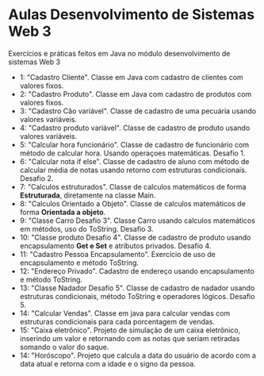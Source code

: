 # Aulas Desenvolvimento de Sistemas Web 3
Exercícios e práticas feitos em Java no módulo desenvolvimento de sistemas Web 3

* 1: "Cadastro Cliente". Classe em Java com cadastro de clientes com valores fixos.
* 2: "Cadastro Produto". Classe em Java com cadastro de produtos com valores fixos.
* 3: "Cadastro Cão variável". Classe de cadastro de uma pecuária usando valores variáveis.
* 4: "Cadastro produto variável". Classe de cadastro de produto usando valores variáveis.
* 5: "Calcular hora funcionário". Classe de cadastro de funcionário com método de calcular hora. Usando operaçoes matemáticas. Desafio 1.
* 6: "Calcular nota if else". Classe de cadastro de aluno com método de calcular média de notas usando retorno com estruturas condicionais. Desafio 2.
* 7: "Calculos estruturados". Classe de calculos matemáticos de forma **Estruturada**, diretamente na classe Main.
* 8: "Calculos Orientado a Objeto". Classe de calculos matemáticos de forma **Orientada a objeto**.
* 9: "Classe Carro Desafio 3". Classe Carro usando calculos matemáticos em métodos, uso do ToString. Desafio 3.
* 10: "Classe produto Desafio 4". Classe de cadastro de produto usando encapsulamento **Get e Set** e atributos privados. Desafio 4.
* 11: "Cadastro Pessoa Encapsulamento". Exercício de uso de encapsulamento e método ToString.
* 12: "Endereço Privado". Cadastro de endereço usando encapsulamento e método ToString.
* 13: "Classe Nadador Desafio 5". Classe de cadastro de nadador usando estruturas condicionais, método ToString e operadores lógicos. Desafio 5.
* 14: "Calcular Vendas". Classe em java para calcular vendas com estruturas condicionais para cada porcentagem de vendas.
* 15: "Caixa eletrônico". Projeto de simulação de um caixa eletrônico, inserindo um valor e retornando com as notas que seriam retiradas somando o valor do saque.
* 14: "Horóscopo". Projeto que calcula a data do usuário de acordo com a data atual e retorna com a idade e o signo da pessoa.
